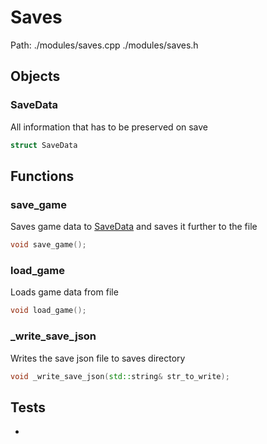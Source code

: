 # Saves
Path: ./modules/saves.cpp   ./modules/saves.h


## Objects

### SaveData
All information that has to be preserved on save
```c++
struct SaveData
```

## Functions
### save_game
Saves game data to [SaveData](saves.md#SaveData) and saves it further to the file
```c++
void save_game();
```

### load_game
Loads game data from file
```c++
void load_game();
```

### _write_save_json
Writes the save json file to saves directory
```c++
void _write_save_json(std::string& str_to_write);
```


## Tests
- 
